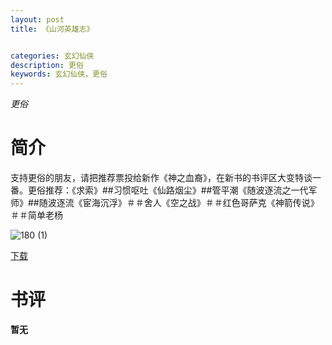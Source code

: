```yaml
---
layout: post
title: 《山河英雄志》


categories: 玄幻仙侠
description: 更俗
keywords: 玄幻仙侠，更俗
---
```


*更俗*

# 简介

支持更俗的朋友，请把推荐票投给新作《神之血裔》，在新书的书评区大变特谈一番。更俗推荐：《求索》##习惯呕吐《仙路烟尘》##管平潮《随波逐流之一代军师》##随波逐流《宦海沉浮》＃＃舍人《空之战》＃＃红色哥萨克《神箭传说》＃＃简单老杨

![180 (1)](http://tva1.sinaimg.cn/large/008dGP0Fgy1gu2tdfgb7cj304605k3yi.jpg)

[下载](https://link.jscdn.cn/1drv/aHR0cHM6Ly8xZHJ2Lm1zL3QvcyFBaGU2R2dNWmVFb2poUzBPUEJ2NmZfakw1dWxvP2U9aEFTczJq.txt)

# 书评
**暂无**